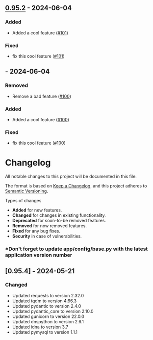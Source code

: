 ## [0.95.2](https://github.com:amirraouf/gh-workflow-changelog-merge/tree/0.95.2) - 2024-06-04


### Added

- Added a cool feature ([#101](https://angeiongroup.atlassian.net/browse/SOPS-101))

### Fixed

- fix this cool feature ([#101](https://angeiongroup.atlassian.net/browse/SOPS-101))


## [](https://github.com:amirraouf/gh-workflow-changelog-merge/tree/) - 2024-06-04


### Removed

- Remove a bad feature ([#100](https://angeiongroup.atlassian.net/browse/SOPS-100))

### Added

- Added a cool feature ([#100](https://angeiongroup.atlassian.net/browse/SOPS-100))

### Fixed

- fix this cool feature ([#100](https://angeiongroup.atlassian.net/browse/SOPS-100))


# Changelog

All notable changes to this project will be documented in this file.

The format is based on [Keep a Changelog](https://keepachangelog.com/en/1.0.0/),
and this project adheres to [Semantic Versioning](https://semver.org/spec/v2.0.0.html).

Types of changes
* **Added** for new features.
* **Changed** for changes in existing functionality.
* **Deprecated** for soon-to-be removed features.
* **Removed** for now removed features.
* **Fixed** for any bug fixes.
* **Security** in case of vulnerabilities.

### *Don't forget to update app/config/base.py with the latest application version number


## [0.95.4] - 2024-05-21
### Changed
- Updated requests to version 2.32.0
- Updated tqdm to version 4.66.3
- Updated pydantic to version 2.4.0
- Updated pydantic_core to version 2.10.0
- Updated gunicorn to version 22.0.0
- Updated dnspython to version 2.6.1
- Updated idna to version 3.7
- Updated pymysql to version 1.1.1

